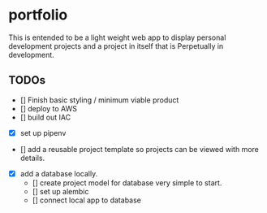 # portfolio
This is entended to be a light weight web app to display personal development projects and a project in itself that is Perpetually in development.


## TODOs
- [] Finish basic styling / minimum viable product
- [] deploy to AWS
- [] build out IAC
- [x] set up pipenv
- [] add a reusable project template so projects can be viewed with more details.
- [x] add a database locally.
    - [] create project model for database very simple to start. 
    - [] set up alembic
    - [] connect local app to database
